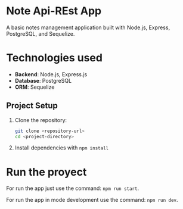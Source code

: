 # Note Api-REst App

A basic notes management application built with Node.js, Express, PostgreSQL, and Sequelize.

# Technologies used

- **Backend**: Node.js, Express.js 
- **Database**: PostgreSQL  
- **ORM**: Sequelize  



## Project Setup  

1. Clone the repository:  
   ```bash
   git clone <repository-url>
   cd <project-directory>
   ```

2. Install dependencies with `npm install`

# Run the proyect

For run the app just use the command: `npm run start`.

For run the app in mode development use the command: `npm run dev`.
